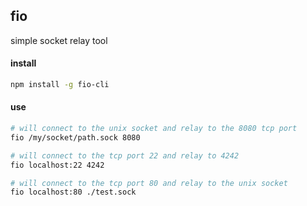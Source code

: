 ## fio
simple socket relay tool

#### install
```sh
npm install -g fio-cli
```

#### use
```sh
# will connect to the unix socket and relay to the 8080 tcp port
fio /my/socket/path.sock 8080

# will connect to the tcp port 22 and relay to 4242
fio localhost:22 4242

# will connect to the tcp port 80 and relay to the unix socket
fio localhost:80 ./test.sock
```
